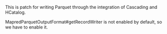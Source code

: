 This is patch for writing Parquet through the integration of Cascading and HCatalog.

MapredParquetOutputFormat#getRecordWriter is not enabled by default, so we have to enable it.
